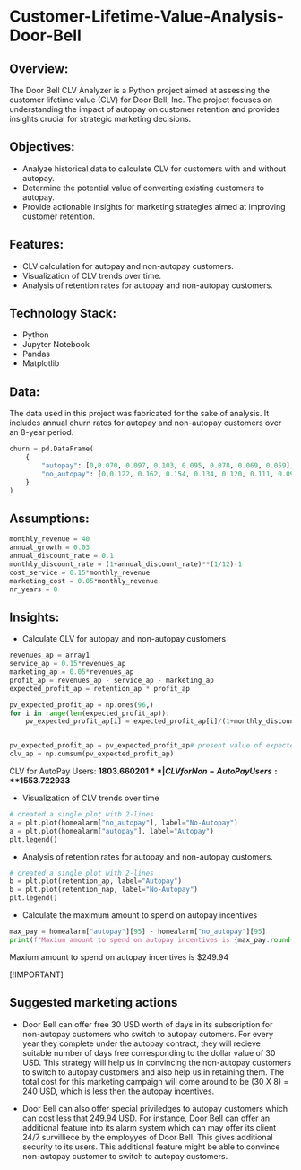 # Customer-Lifetime-Value-Analysis-Door-Bell


## Overview:
The Door Bell CLV Analyzer is a Python project aimed at assessing the customer lifetime value (CLV) for Door Bell, Inc. The project focuses on understanding the impact of autopay on customer retention and provides insights crucial for strategic marketing decisions.

## Objectives:
- Analyze historical data to calculate CLV for customers with and without autopay.
- Determine the potential value of converting existing customers to autopay.
- Provide actionable insights for marketing strategies aimed at improving customer retention.

## Features:
- CLV calculation for autopay and non-autopay customers.
- Visualization of CLV trends over time.
- Analysis of retention rates for autopay and non-autopay customers.

## Technology Stack:
- Python
- Jupyter Notebook
- Pandas
- Matplotlib

## Data:
The data used in this project was fabricated for the sake of analysis. It includes annual churn rates for autopay and non-autopay customers over an 8-year period.
```python 
churn = pd.DataFrame(
    {
        "autopay": [0,0.070, 0.097, 0.103, 0.095, 0.078, 0.069, 0.059],
        "no_autopay": [0,0.122, 0.162, 0.154, 0.134, 0.120, 0.111, 0.096],
    }
)
```

## Assumptions:
```python 
monthly_revenue = 40
annual_growth = 0.03
annual_discount_rate = 0.1
monthly_discount_rate = (1+annual_discount_rate)**(1/12)-1
cost_service = 0.15*monthly_revenue
marketing_cost = 0.05*monthly_revenue
nr_years = 8
```
## Insights: 
- Calculate CLV for autopay and non-autopay customers
```python 
revenues_ap = array1
service_ap = 0.15*revenues_ap
marketing_ap = 0.05*revenues_ap
profit_ap = revenues_ap - service_ap - marketing_ap
expected_profit_ap = retention_ap * profit_ap

pv_expected_profit_ap = np.ones(96,)
for i in range(len(expected_profit_ap)):
    pv_expected_profit_ap[i] = expected_profit_ap[i]/(1+monthly_discount_rate)**(i+1)


pv_expected_profit_ap = pv_expected_profit_ap# present value of expected profits
clv_ap = np.cumsum(pv_expected_profit_ap)
```
CLV for AutoPay Users: **$1803.660201** | CLV for Non-AutoPay Users: **$1553.722933**

- Visualization of CLV trends over time
```python 
# created a single plot with 2-lines
a = plt.plot(homealarm["no_autopay"], label="No-Autopay")
a = plt.plot(homealarm["autopay"], label="Autopay")
plt.legend()
```
- Analysis of retention rates for autopay and non-autopay customers.
```python 
# created a single plot with 2-lines
b = plt.plot(retention_ap, label="Autopay")
b = plt.plot(retention_nap, label="No-Autopay")
plt.legend()
```

- Calculate the maximum amount to spend on autopay incentives
```python 
max_pay = homealarm["autopay"][95] - homealarm["no_autopay"][95]
print(f"Maxium amount to spend on autopay incentives is {max_pay.round(2)}")
```
Maxium amount to spend on autopay incentives is $249.94

[!IMPORTANT]  
## Suggested marketing actions

- Door Bell can offer free 30 USD worth of days in its subscription for non-autopay customers who switch to autopay cutomers. For every year they complete under the autopay contract, they will recieve suitable number of days free corresponding to the dollar value of 30 USD. This strategy will help us in convincing the non-autopay customers to switch to autopay customers and also help us in retaining them. The total cost for this marketing campaign will come around to be (30 X 8) = 240 USD, which is less then the autopay incentives.

- Door Bell can also offer special priviledges to autopay customers which can cost less that 249.94 USD. For instance, Door Bell can offer an additional feature into its alarm system which can may offer its client 24/7 survilliece by the employyes of Door Bell. This gives additional security to its users. This additional feature might be able to convince non-autopay customer to switch to autopay customers.
